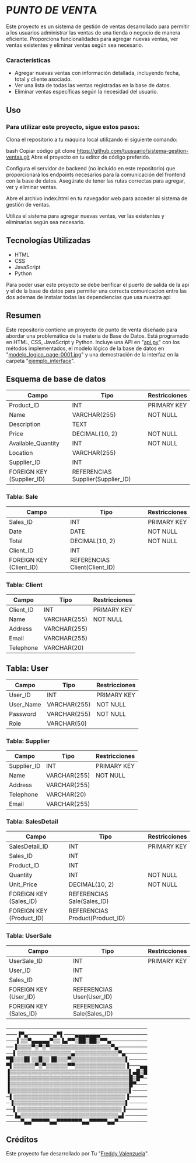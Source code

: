 # P*UNTO DE VENT*A

Este proyecto es un sistema de gestión de ventas desarrollado para permitir a los usuarios administrar las ventas de una tienda o negocio de manera eficiente. Proporciona funcionalidades para agregar nuevas ventas, ver ventas existentes y eliminar ventas según sea necesario.

### Características
- Agregar nuevas ventas con información detallada, incluyendo fecha, total y cliente asociado.
- Ver una lista de todas las ventas registradas en la base de datos.
- Eliminar ventas específicas según la necesidad del usuario.

## Uso

### Para utilizar este proyecto, sigue estos pasos:

Clona el repositorio a tu máquina local utilizando el siguiente comando:

bash
Copiar código
git clone https://github.com/tuusuario/sistema-gestion-ventas.git
Abre el proyecto en tu editor de código preferido.

Configura el servidor de backend (no incluido en este repositorio) que proporcionará los endpoints necesarios para la comunicación del frontend con la base de datos. Asegúrate de tener las rutas correctas para agregar, ver y eliminar ventas.

Abre el archivo index.html en tu navegador web para acceder al sistema de gestión de ventas.

Utiliza el sistema para agregar nuevas ventas, ver las existentes y eliminarlas según sea necesario.

## Tecnologías Utilizadas
- HTML
- CSS
- JavaScript
- Python

Para poder usar este proyecto se debe berificar el puerto de salida de la api y el de la base de datos para permiter una correcta comunicacion entre las dos ademas de instalar todas las dependiencias que usa nuestra api

## Resumen
Este repositorio contiene un proyecto de punto de venta diseñado para abordar una problemática de la materia de Base de Datos. Está programado en HTML, CSS, JavaScript y Python. Incluye una API en "[api.py](https://github.com/Freddyrex/pyoyectdb/blob/main/api.py)" con los métodos implementados, el modelo lógico de la base de datos en "[modelo_logico_page-0001.jpg](https://github.com/Freddyrex/pyoyectdb/blob/main/modelo%20logico_page-0001.jpg)" y una demostración de la interfaz en la carpeta "[ejemplo_interface](https://github.com/Freddyrex/pyoyectdb/tree/main/ejemplo_interface)".

## Esquema de base de datos

| Campo              | Tipo              | Restricciones              |
|--------------------|-------------------|-----------------------------|
| Product_ID         | INT               | PRIMARY KEY                 |
| Name               | VARCHAR(255)      | NOT NULL                    |
| Description        | TEXT              |                             |
| Price              | DECIMAL(10, 2)    | NOT NULL                    |
| Available_Quantity | INT               | NOT NULL                    |
| Location           | VARCHAR(255)      |                             |
| Supplier_ID        | INT               |                             |
| FOREIGN KEY (Supplier_ID) | REFERENCIAS Supplier(Supplier_ID) |

### Tabla: Sale

| Campo       | Tipo       | Restricciones            |
|-------------|------------|---------------------------|
| Sales_ID    | INT        | PRIMARY KEY               |
| Date        | DATE       | NOT NULL                  |
| Total       | DECIMAL(10, 2) | NOT NULL                |
| Client_ID   | INT        |                           |
| FOREIGN KEY (Client_ID) | REFERENCIAS Client(Client_ID) |

### Tabla: Client

| Campo      | Tipo         | Restricciones        |
|------------|--------------|-----------------------|
| Client_ID  | INT          | PRIMARY KEY           |
| Name       | VARCHAR(255) | NOT NULL              |
| Address    | VARCHAR(255) |                       |
| Email      | VARCHAR(255) |                       |
| Telephone  | VARCHAR(20)  |                       |

## Tabla: User

| Campo      | Tipo         | Restricciones        |
|------------|--------------|-----------------------|
| User_ID    | INT          | PRIMARY KEY           |
| User_Name  | VARCHAR(255) | NOT NULL              |
| Password   | VARCHAR(255) | NOT NULL              |
| Role       | VARCHAR(50)  |                       |

### Tabla: Supplier

| Campo        | Tipo         | Restricciones        |
|--------------|--------------|-----------------------|
| Supplier_ID  | INT          | PRIMARY KEY           |
| Name         | VARCHAR(255) | NOT NULL              |
| Address      | VARCHAR(255) |                       |
| Telephone    | VARCHAR(20)  |                       |
| Email        | VARCHAR(255) |                       |

### Tabla: SalesDetail

| Campo           | Tipo         | Restricciones            |
|-----------------|--------------|---------------------------|
| SalesDetail_ID  | INT          | PRIMARY KEY               |
| Sales_ID        | INT          |                           |
| Product_ID      | INT          |                           |
| Quantity        | INT          | NOT NULL                  |
| Unit_Price      | DECIMAL(10, 2) | NOT NULL                |
| FOREIGN KEY (Sales_ID)   | REFERENCIAS Sale(Sales_ID)     |
| FOREIGN KEY (Product_ID) | REFERENCIAS Product(Product_ID) |

### Tabla: UserSale

| Campo       | Tipo       | Restricciones            |
|-------------|------------|---------------------------|
| UserSale_ID | INT        | PRIMARY KEY               |
| User_ID     | INT        |                           |
| Sales_ID    | INT        |                           |
| FOREIGN KEY (User_ID)  | REFERENCIAS User(User_ID)      |
| FOREIGN KEY (Sales_ID) | REFERENCIAS Sale(Sales_ID)     |


───────────────────────────────────────
───▐▀▄───────▄▀▌───▄▄▄▄▄▄▄─────────────
───▌▒▒▀▄▄▄▄▄▀▒▒▐▄▀▀▒██▒██▒▀▀▄──────────
──▐▒▒▒▒▀▒▀▒▀▒▒▒▒▒▒▒▒▒▒▒▒▒▒▒▒▒▀▄────────
──▌▒▒▒▒▒▒▒▒▒▒▒▒▒▒▒▄▒▒▒▒▒▒▒▒▒▒▒▒▀▄──────
▀█▒▒▒█▌▒▒█▒▒▐█▒▒▒▀▒▒▒▒▒▒▒▒▒▒▒▒▒▒▒▌─────
▀▌▒▒▒▒▒▒▀▒▀▒▒▒▒▒▒▀▀▒▒▒▒▒▒▒▒▒▒▒▒▒▒▐───▄▄
▐▒▒▒▒▒▒▒▒▒▒▒▒▒▒▒▒▒▒▒▒▒▒▒▒▒▒▒▒▒▒▒▒▒▌▄█▒█
▐▒▒▒▒▒▒▒▒▒▒▒▒▒▒▒▒▒▒▒▒▒▒▒▒▒▒▒▒▒▒▒▒▒█▒█▀─
▐▒▒▒▒▒▒▒▒▒▒▒▒▒▒▒▒▒▒▒▒▒▒▒▒▒▒▒▒▒▒▒▒▒█▀───
▐▒▒▒▒▒▒▒▒▒▒▒▒▒▒▒▒▒▒▒▒▒▒▒▒▒▒▒▒▒▒▒▒▒▌────
─▌▒▒▒▒▒▒▒▒▒▒▒▒▒▒▒▒▒▒▒▒▒▒▒▒▒▒▒▒▒▒▒▐─────
─▐▒▒▒▒▒▒▒▒▒▒▒▒▒▒▒▒▒▒▒▒▒▒▒▒▒▒▒▒▒▒▒▌─────
──▌▒▒▒▒▒▒▒▒▒▒▒▒▒▒▒▒▒▒▒▒▒▒▒▒▒▒▒▒▒▐──────
──▐▄▒▒▒▒▒▒▒▒▒▒▒▒▒▒▒▒▒▒▒▒▒▒▒▒▒▒▒▄▌──────
────▀▄▄▀▀▀▀▀▄▄▀▀▀▀▀▀▀▄▄▀▀▀▀▀▄▄▀────────


## Créditos
Este proyecto fue desarrollado por Tu "[Freddy Valenzuela](https://github.com/Freddyrex)".
